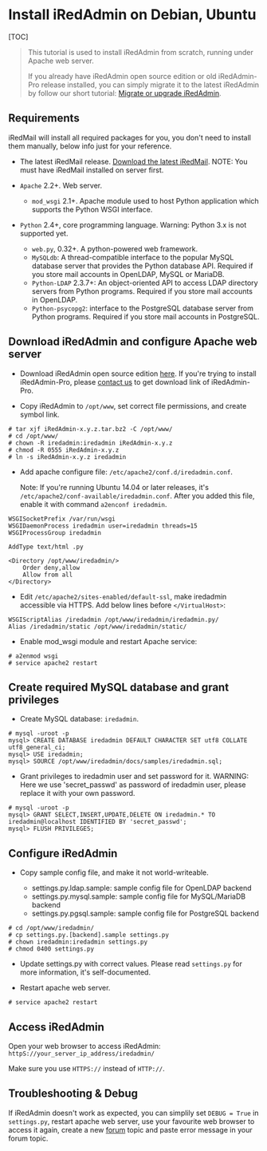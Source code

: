 # Install iRedAdmin on Debian, Ubuntu

[TOC]

> This tutorial is used to install iRedAdmin from scratch, running under Apache
> web server.
>
> If you already have iRedAdmin open source edition or old iRedAdmin-Pro release
> installed, you can simply migrate it to the latest iRedAdmin by follow our short
> tutorial: [Migrate or upgrade iRedAdmin](./migrate.or.upgrade.iredadmin.html).

## Requirements

iRedMail will install all required packages for you, you don't need to
install them manually, below info just for your reference.

* The latest iRedMail release. [Download the latest iRedMail](https://www.iredmail.org/download.html).
  NOTE: You must have iRedMail installed on server first.

* `Apache` 2.2+. Web server.

    * `mod_wsgi` 2.1+. Apache module used to host Python application which supports the Python WSGI interface.

* `Python` 2.4+, core programming language. Warning: Python 3.x is not supported yet.

    * `web.py`, 0.32+. A python-powered web framework.
    * `MySQLdb`: A thread-compatible interface to the popular MySQL database server that provides the Python database API. Required if you store mail accounts in OpenLDAP, MySQL or MariaDB.
    * `Python-LDAP` 2.3.7+: An object-oriented API to access LDAP directory servers from Python programs. Required if you store mail accounts in OpenLDAP.
    * `Python-psycopg2`: interface to the PostgreSQL database server from Python programs. Required if you store mail accounts in PostgreSQL.

## Download iRedAdmin and configure Apache web server

* Download iRedAdmin open source edition [here](https://dl.iredmail.org/yum/misc/).
  If you're trying to install iRedAdmin-Pro, please [contact us](https://www.iredmail.org/contact.html)
  to get download link of iRedAdmin-Pro.

* Copy iRedAdmin to `/opt/www`, set correct file permissions, and create symbol link.

```
# tar xjf iRedAdmin-x.y.z.tar.bz2 -C /opt/www/
# cd /opt/www/
# chown -R iredadmin:iredadmin iRedAdmin-x.y.z
# chmod -R 0555 iRedAdmin-x.y.z
# ln -s iRedAdmin-x.y.z iredadmin
```

* Add apache configure file: `/etc/apache2/conf.d/iredadmin.conf`.

    Note: If you're running Ubuntu 14.04 or later releases, it's 
    `/etc/apache2/conf-available/iredadmin.conf`. After you added this file,
    enable it with command `a2enconf iredadmin`.

```
WSGISocketPrefix /var/run/wsgi
WSGIDaemonProcess iredadmin user=iredadmin threads=15
WSGIProcessGroup iredadmin

AddType text/html .py

<Directory /opt/www/iredadmin/>
    Order deny,allow
    Allow from all
</Directory>
```

* Edit `/etc/apache2/sites-enabled/default-ssl`, make iredadmin accessible via HTTPS.
  Add below lines before `</VirtualHost>`:

```
WSGIScriptAlias /iredadmin /opt/www/iredadmin/iredadmin.py/
Alias /iredadmin/static /opt/www/iredadmin/static/
```

* Enable mod_wsgi module and restart Apache service:

```
# a2enmod wsgi
# service apache2 restart
```

## Create required MySQL database and grant privileges

* Create MySQL database: `iredadmin`.

```
# mysql -uroot -p
mysql> CREATE DATABASE iredadmin DEFAULT CHARACTER SET utf8 COLLATE utf8_general_ci;
mysql> USE iredadmin;
mysql> SOURCE /opt/www/iredadmin/docs/samples/iredadmin.sql;
```

* Grant privileges to iredadmin user and set password for it. WARNING: Here we
  use 'secret_passwd' as password of iredadmin user, please replace it with
  your own password.

```
# mysql -uroot -p
mysql> GRANT SELECT,INSERT,UPDATE,DELETE ON iredadmin.* TO iredadmin@localhost IDENTIFIED BY 'secret_passwd';
mysql> FLUSH PRIVILEGES;
```

## Configure iRedAdmin

* Copy sample config file, and make it not world-writeable.

    * settings.py.ldap.sample: sample config file for OpenLDAP backend
    * settings.py.mysql.sample: sample config file for MySQL/MariaDB backend
    * settings.py.pgsql.sample: sample config file for PostgreSQL backend

```
# cd /opt/www/iredadmin/
# cp settings.py.[backend].sample settings.py
# chown iredadmin:iredadmin settings.py
# chmod 0400 settings.py
```

* Update settings.py with correct values. Please read `settings.py` for more
  information, it's self-documented.

* Restart apache web server.

```
# service apache2 restart
```

## Access iRedAdmin

Open your web browser to access iRedAdmin: `httpS://your_server_ip_address/iredadmin/`

Make sure you use `HTTPS://` instead of `HTTP://`.

## Troubleshooting & Debug

If iRedAdmin doesn't work as expected, you can simplily set `DEBUG = True` in
`settings.py`, restart apache web server, use your favourite web browser to
access it again, create a new [forum](https://forum.iredmail.org/) topic and
paste error message in your forum topic.

